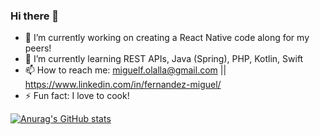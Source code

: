 ### Hi there 👋

<!--
**miguel-fdz/miguel-fdz** is a ✨ _special_ ✨ repository because its `README.md` (this file) appears on your GitHub profile.

Here are some ideas to get you started:
-->
- 🔭 I’m currently working on creating a React Native code along for my peers!
- 🌱 I’m currently learning REST APIs, Java (Spring), PHP, Kotlin, Swift
- 📫 How to reach me: miguelf.olalla@gmail.com || https://www.linkedin.com/in/fernandez-miguel/
- ⚡ Fun fact: I love to cook!


[![Anurag's GitHub stats](https://github-readme-stats.vercel.app/api?username=miguel-fdz&count_private=true&show_icons=true&theme=cobalt)](https://github.com/anuraghazra/github-readme-stats)
